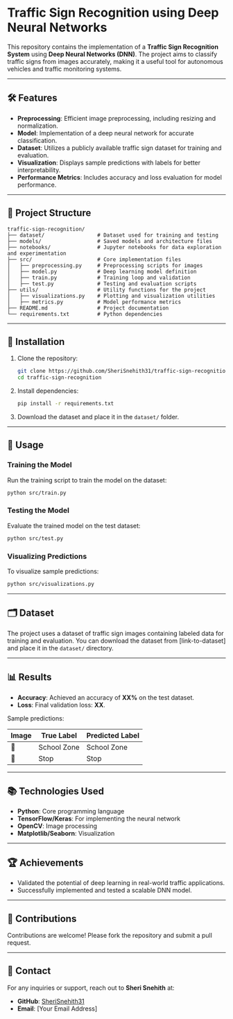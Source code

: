 
# Traffic Sign Recognition using Deep Neural Networks

This repository contains the implementation of a **Traffic Sign Recognition System** using **Deep Neural Networks (DNN)**. 
The project aims to classify traffic signs from images accurately, making it a useful tool for autonomous vehicles and traffic monitoring systems. 

---

## 🛠️ Features
- **Preprocessing**: Efficient image preprocessing, including resizing and normalization.
- **Model**: Implementation of a deep neural network for accurate classification.
- **Dataset**: Utilizes a publicly available traffic sign dataset for training and evaluation.
- **Visualization**: Displays sample predictions with labels for better interpretability.
- **Performance Metrics**: Includes accuracy and loss evaluation for model performance.

---

## 📂 Project Structure
```
traffic-sign-recognition/
├── dataset/                 # Dataset used for training and testing
├── models/                  # Saved models and architecture files
├── notebooks/               # Jupyter notebooks for data exploration and experimentation
├── src/                     # Core implementation files
│   ├── preprocessing.py     # Preprocessing scripts for images
│   ├── model.py             # Deep learning model definition
│   ├── train.py             # Training loop and validation
│   ├── test.py              # Testing and evaluation scripts
├── utils/                   # Utility functions for the project
│   ├── visualizations.py    # Plotting and visualization utilities
│   ├── metrics.py           # Model performance metrics
├── README.md                # Project documentation
└── requirements.txt         # Python dependencies
```

---

## 🔧 Installation

1. Clone the repository:
   ```bash
   git clone https://github.com/SheriSnehith31/traffic-sign-recognition.git
   cd traffic-sign-recognition
   ```

2. Install dependencies:
   ```bash
   pip install -r requirements.txt
   ```

3. Download the dataset and place it in the `dataset/` folder.

---

## 🚀 Usage

### Training the Model
Run the training script to train the model on the dataset:
```bash
python src/train.py
```

### Testing the Model
Evaluate the trained model on the test dataset:
```bash
python src/test.py
```

### Visualizing Predictions
To visualize sample predictions:
```bash
python src/visualizations.py
```

---

## 🗂️ Dataset
The project uses a dataset of traffic sign images containing labeled data for training and evaluation. You can download the dataset from [link-to-dataset] and place it in the `dataset/` directory.

---

## 📊 Results
- **Accuracy**: Achieved an accuracy of **XX%** on the test dataset.
- **Loss**: Final validation loss: **XX**.

Sample predictions:

| **Image** | **True Label** | **Predicted Label** |
|-----------|----------------|---------------------|
| 🚸        | School Zone    | School Zone         |
| 🛑        | Stop           | Stop                |

---

## 📚 Technologies Used
- **Python**: Core programming language
- **TensorFlow/Keras**: For implementing the neural network
- **OpenCV**: Image processing
- **Matplotlib/Seaborn**: Visualization

---

## 🏆 Achievements
- Validated the potential of deep learning in real-world traffic applications.
- Successfully implemented and tested a scalable DNN model.

---

## 🤝 Contributions
Contributions are welcome! Please fork the repository and submit a pull request.

---


## 📧 Contact
For any inquiries or support, reach out to **Sheri Snehith** at:
- **GitHub**: [SheriSnehith31](https://github.com/SheriSnehith31)
- **Email**: [Your Email Address]
